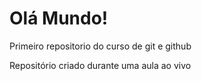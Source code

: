 # Olá Mundo!
 Primeiro repositorio do curso de git e github
 
 Repositório criado durante uma aula ao vivo